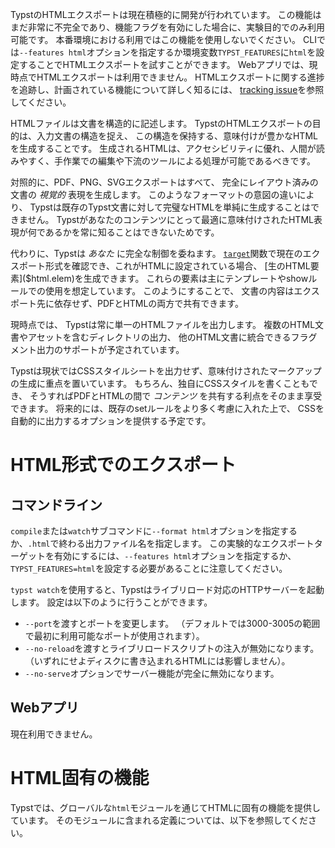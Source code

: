 <div class="info-box">

TypstのHTMLエクスポートは現在積極的に開発が行われています。
この機能はまだ非常に不完全であり、機能フラグを有効にした場合に、実験目的でのみ利用可能です。
本番環境における利用ではこの機能を使用しないでください。
CLIでは`--features html`オプションを指定するか環境変数`TYPST_FEATURES`に`html`を設定することでHTMLエクスポートを試すことができます。
Webアプリでは、現時点でHTMLエクスポートは利用できません。
HTMLエクスポートに関する進捗を追跡し、計画されている機能について詳しく知るには、
[tracking issue](https://github.com/typst/typst/issues/5512)を参照してください。
</div>

HTMLファイルは文書を構造的に記述します。
TypstのHTMLエクスポートの目的は、入力文書の構造を捉え、
この構造を保持する、意味付けが豊かなHTMLを生成することです。
生成されるHTMLは、アクセシビリティに優れ、人間が読みやすく、手作業での編集や下流のツールによる処理が可能であるべきです。

対照的に、PDF、PNG、SVGエクスポートはすべて、
完全にレイアウト済みの文書の _視覚的_ 表現を生成します。
このようなフォーマットの意図の違いにより、
Typstは既存のTypst文書に対して完璧なHTMLを単純に生成することはできません。
Typstがあなたのコンテンツにとって最適に意味付けされたHTML表現が何であるかを常に知ることはできないためです。

代わりに、Typstは _あなた_ に完全な制御を委ねます。
[`target`]($target)関数で現在のエクスポート形式を確認でき、これがHTMLに設定されている場合、
[生のHTML要素]($html.elem)を生成できます。
これらの要素は主にテンプレートやshowルールでの使用を想定しています。
このようにすることで、
文書の内容はエクスポート先に依存せず、PDFとHTMLの両方で共有できます。

現時点では、
Typstは常に単一のHTMLファイルを出力します。
複数のHTML文書やアセットを含むディレクトリの出力、
他のHTML文書に統合できるフラグメント出力のサポートが予定されています。

Typstは現状ではCSSスタイルシートを出力せず、意味付けされたマークアップの生成に重点を置いています。
もちろん、独自にCSSスタイルを書くこともでき、
そうすればPDFとHTMLの間で _コンテンツ_ を共有する利点をそのまま享受できます。
将来的には、既存のsetルールをより多く考慮に入れた上で、
CSSを自動的に出力するオプションを提供する予定です。

# HTML形式でのエクスポート
## コマンドライン
`compile`または`watch`サブコマンドに`--format html`オプションを指定するか、`.html`で終わる出力ファイル名を指定します。
この実験的なエクスポートターゲットを有効にするには、`--features html`オプションを指定するか、
`TYPST_FEATURES=html`を設定する必要があることに注意してください。

`typst watch`を使用すると、Typstはライブリロード対応のHTTPサーバーを起動します。
設定は以下のように行うことができます。

- `--port`を渡すとポートを変更します。
（デフォルトでは3000-3005の範囲で最初に利用可能なポートが使用されます）。
- `--no-reload`を渡すとライブリロードスクリプトの注入が無効になります。
（いずれにせよディスクに書き込まれるHTMLには影響しません）。
- `--no-serve`オプションでサーバー機能が完全に無効になります。

## Webアプリ
現在利用できません。

# HTML固有の機能
Typstでは、グローバルな`html`モジュールを通じてHTMLに固有の機能を提供しています。
そのモジュールに含まれる定義については、以下を参照してください。
